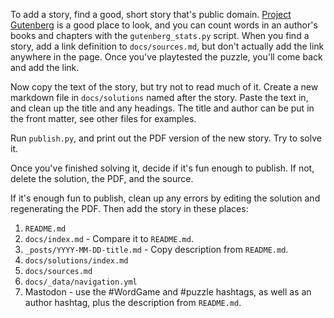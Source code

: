 To add a story, find a good, short story that's public domain.
[Project Gutenberg] is a good place to look, and you can count words in an
author's books and chapters with the `gutenberg_stats.py` script. When you find
a story, add a link definition to
`docs/sources.md`, but don't actually add the link anywhere in the page. Once
you've playtested the puzzle, you'll come back and add the link.

Now copy the text of the story, but try not to read much of it. Create a new
markdown file in `docs/solutions` named after the story. Paste the text in, and
clean up the title and any headings. The title and author can be put in the
front matter, see other files for examples.

Run `publish.py`, and print out the PDF version of the new story. Try to solve
it.

Once you've finished solving it, decide if it's fun enough to publish. If not,
delete the solution, the PDF, and the source.

If it's enough fun to publish, clean up any errors by editing the solution and
regenerating the PDF. Then add the story in these places:
1. `README.md`
2. `docs/index.md` - Compare it to `README.md`.
3. `_posts/YYYY-MM-DD-title.md` - Copy description from `README.md`.
4. `docs/solutions/index.md`
5. `docs/sources.md`
6. `docs/_data/navigation.yml`
7. Mastodon - use the #WordGame and #puzzle hashtags, as well as an author
   hashtag, plus the description from `README.md`.

[Project Gutenberg]: https://gutenberg.org
